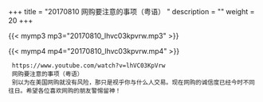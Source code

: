 +++
title = "20170810  网购要注意的事项（粤语） "
description = ""
weight = 20
+++

{{< mymp3 mp3="20170810_lhvc03kpvrw.mp3" >}}

{{< mymp4 mp4="20170810_lhvc03kpvrw.mp4" >}}

     https://www.youtube.com/watch?v=lhVC03KpVrw 
     网购要注意的事项（粤语） 
     别以为在美国网购就没有风险，那只是视乎你与什么人交易。现在网购的诚信度已经今时不同往日。希望各位喜欢网购的朋友警惕留神！ 
